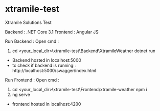 # xtramile-test
Xtramile Solutions Test

Backend : .NET Core 3.1
Frontend : Angular JS


Run Backend :
Open cmd :
1. cd <your_local_dir>\xtramile-test\Backend\XtramileWeather dotnet run
- Backend hosted in localhost:5000
- to check if backend is running : http://localhost:5000/swagger/index.html

Run Frontend :
Open cmd :
1. cd <your_local_dir>\xtramile-test\Frontend\xtramile-weather npm i
2. ng serve

- frontend hosted in localhost:4200
